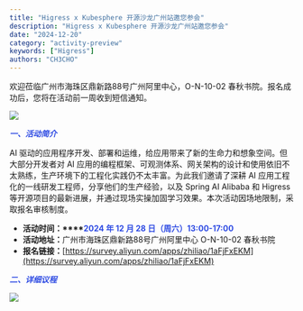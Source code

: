 ```yaml
---
title: "Higress x Kubesphere 开源沙龙广州站邀您参会"
description: "Higress x Kubesphere 开源沙龙广州站邀您参会"
date: "2024-12-20"
category: "activity-preview"
keywords: ["Higress"]
authors: "CH3CHO"
---
```


<font style="color:rgb(24, 24, 24);">欢迎莅临广州市海珠区鼎新路88号广州阿里中心，O-N-10-02 春秋书院。报名成功后，您将在活动前一周收到短信通知。</font>

![](https://intranetproxy.alipay.com/skylark/lark/0/2024/png/299576/1734679856704-b04f90cb-45fc-406b-ab0b-fed76617919c.png)

_**<font style="color:rgb(46, 75, 227);">一、活动简介</font>**_

<font style="color:rgb(24, 24, 24);">AI 驱动的应用程序开发、部署和运维，给应用带来了新的生命力和想象空间。但大部分开发者对 AI 应用的编程框架、可观测体系、网关架构的设计和使用依旧不太熟练，生产环境下的工程化实践仍不太丰富。为此我们邀请了深耕 AI 应用工程化的一线研发工程师，分享他们的生产经验，以及 Spring AI Alibaba 和 Higress 等开源项目的最新进展，并通过现场实操加固学习效果。本次活动因场地限制，采取报名审核制度。</font>

+ **<font style="color:rgba(0, 0, 0, 0.9);">活动时间：</font>****<font style="color:rgb(46, 75, 227);">2024 年 12 月 28 日（周六）13:00-17:00</font>**
+ **<font style="color:rgba(0, 0, 0, 0.9);">活动地址：</font>**<font style="color:rgb(24, 24, 24);">广州市海珠区鼎新路88号广州阿里中心 O-N-10-02 春秋书院</font>
+ **<font style="color:rgba(0, 0, 0, 0.9);">报名链接：</font>**[https://survey.aliyun.com/apps/zhiliao/1aFjFxEKM](https://survey.aliyun.com/apps/zhiliao/1aFjFxEKM)

_**<font style="color:rgb(46, 75, 227);">二、详细议程</font>**_

![](https://intranetproxy.alipay.com/skylark/lark/0/2024/png/299576/1734679883842-7c46f738-41c9-4f69-9221-71ab1c62a3ac.png)




